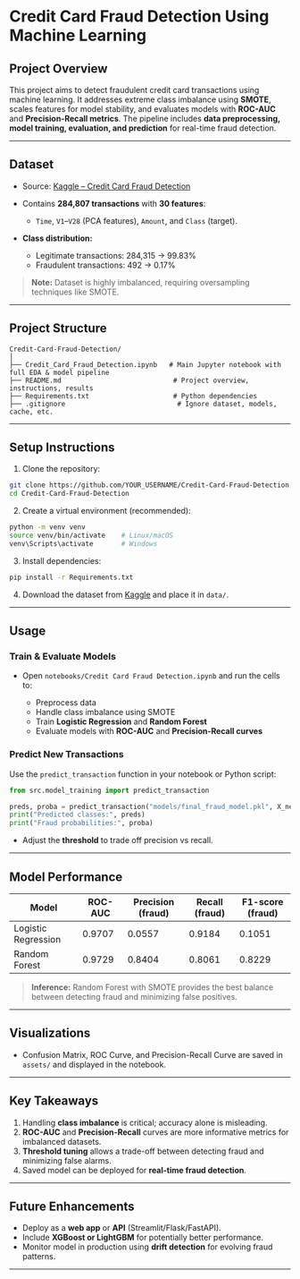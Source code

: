 # Credit Card Fraud Detection Using Machine Learning

## **Project Overview**

This project aims to detect fraudulent credit card transactions using machine learning. It addresses extreme class imbalance using **SMOTE**, scales features for model stability, and evaluates models with **ROC-AUC** and **Precision-Recall metrics**. The pipeline includes **data preprocessing, model training, evaluation, and prediction** for real-time fraud detection.

---

## **Dataset**

* Source: [Kaggle – Credit Card Fraud Detection](https://www.kaggle.com/datasets/mlg-ulb/creditcardfraud)
* Contains **284,807 transactions** with **30 features**:

  * `Time`, `V1`–`V28` (PCA features), `Amount`, and `Class` (target).
* **Class distribution:**

  * Legitimate transactions: 284,315 → 99.83%
  * Fraudulent transactions: 492 → 0.17%

> **Note:** Dataset is highly imbalanced, requiring oversampling techniques like SMOTE.

---

## **Project Structure**

```
Credit-Card-Fraud-Detection/
│
├── Credit_Card_Fraud_Detection.ipynb   # Main Jupyter notebook with full EDA & model pipeline
├── README.md                            # Project overview, instructions, results
├── Requirements.txt                     # Python dependencies
├── .gitignore                            # Ignore dataset, models, cache, etc.

```

---

## **Setup Instructions**

1. Clone the repository:

```bash
git clone https://github.com/YOUR_USERNAME/Credit-Card-Fraud-Detection.git
cd Credit-Card-Fraud-Detection
```

2. Create a virtual environment (recommended):

```bash
python -m venv venv
source venv/bin/activate    # Linux/macOS
venv\Scripts\activate       # Windows
```

3. Install dependencies:

```bash
pip install -r Requirements.txt
```

4. Download the dataset from [Kaggle](https://www.kaggle.com/datasets/mlg-ulb/creditcardfraud) and place it in `data/`.

---

## **Usage**

### **Train & Evaluate Models**

* Open `notebooks/Credit Card Fraud Detection.ipynb` and run the cells to:

  * Preprocess data
  * Handle class imbalance using SMOTE
  * Train **Logistic Regression** and **Random Forest**
  * Evaluate models with **ROC-AUC** and **Precision-Recall curves**

### **Predict New Transactions**

Use the `predict_transaction` function in your notebook or Python script:

```python
from src.model_training import predict_transaction

preds, proba = predict_transaction("models/final_fraud_model.pkl", X_new, threshold=0.5)
print("Predicted classes:", preds)
print("Fraud probabilities:", proba)
```

* Adjust the **threshold** to trade off precision vs recall.

---

## **Model Performance**

| Model               | ROC-AUC | Precision (fraud) | Recall (fraud) | F1-score (fraud) |
| ------------------- | ------- | ----------------- | -------------- | ---------------- |
| Logistic Regression | 0.9707  | 0.0557            | 0.9184         | 0.1051           |
| Random Forest       | 0.9729  | 0.8404            | 0.8061         | 0.8229           |

> **Inference:** Random Forest with SMOTE provides the best balance between detecting fraud and minimizing false positives.

---

## **Visualizations**

* Confusion Matrix, ROC Curve, and Precision-Recall Curve are saved in `assets/` and displayed in the notebook.

---

## **Key Takeaways**

1. Handling **class imbalance** is critical; accuracy alone is misleading.
2. **ROC-AUC** and **Precision-Recall** curves are more informative metrics for imbalanced datasets.
3. **Threshold tuning** allows a trade-off between detecting fraud and minimizing false alarms.
4. Saved model can be deployed for **real-time fraud detection**.

---

## **Future Enhancements**

* Deploy as a **web app** or **API** (Streamlit/Flask/FastAPI).
* Include **XGBoost or LightGBM** for potentially better performance.
* Monitor model in production using **drift detection** for evolving fraud patterns.

---
